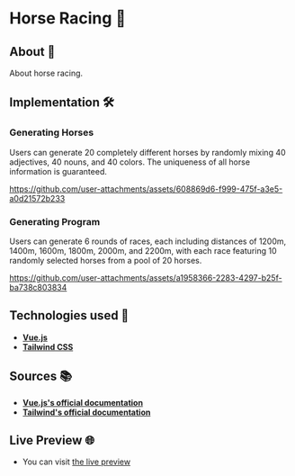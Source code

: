 # Horse Racing 🏇

## About 🔎

About horse racing.

## Implementation 🛠️

### Generating Horses
Users can generate 20 completely different horses by randomly mixing 40 adjectives, 40 nouns, and 40 colors. The uniqueness of all horse information is guaranteed.

https://github.com/user-attachments/assets/608869d6-f999-475f-a3e5-a0d21572b233

### Generating Program
Users can generate 6 rounds of races, each including distances of 1200m, 1400m, 1600m, 1800m, 2000m, and 2200m, with each race featuring 10 randomly selected horses from a pool of 20 horses.

https://github.com/user-attachments/assets/a1958366-2283-4297-b25f-ba738c803834

## Technologies used 🤖

- **<a href="https://vuejs.org/">Vue.js</a>**
- **<a href="https://tailwindcss.com/">Tailwind CSS</a>**

## Sources 📚

- **<a href="https://vuejs.org/guide/introduction.html">Vue.js's official documentation</a>**
- **<a href="https://tailwindcss.com/docs/installation">Tailwind's official documentation</a>**

## Live Preview 🌐

- You can visit <a href="https://example.com">the live preview</a>
